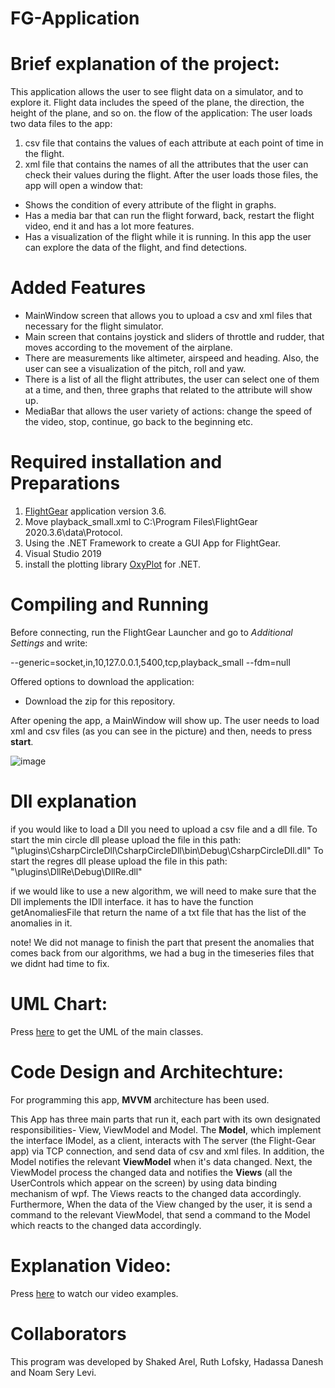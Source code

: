# FG-Application

# Brief explanation of the project:

This application allows the user to see flight data on a simulator, and to explore it. 
Flight data includes the speed of the plane, the direction, the height of the plane, and so on.
the flow of the application:
The user loads two data files to the app: 
1) csv file that contains the values of each attribute at each point of time in the flight.
2) xml file that contains the names of all the attributes that the user can check their values during the flight.
After the user loads those files, the app will open a window that:
- Shows the condition of every attribute of the flight in graphs.
- Has a media bar that can run the flight forward, back, restart the flight video, end it and has a lot more features.
- Has a visualization of the flight while it is running.
In this app the user can explore the data of the flight, and find detections.



# Added Features

* MainWindow screen that allows you to upload a csv and xml files that necessary for the flight simulator.
* Main screen that contains joystick and sliders of throttle and rudder, that moves according to the movement of the airplane.
* There are measurements like altimeter, airspeed and heading. Also, the user can see a visualization of the pitch, roll and yaw.  
* There is a list of all the flight attributes, the user can select one of them at a time, and then, three graphs that related to the attribute will show up.
* MediaBar that allows the user variety of actions: change the speed of the video, stop, continue, go back to the beginning etc.  


# Required installation and Preparations

1) [FlightGear](https://www.flightgear.org/) application version 3.6.
2) Move playback_small.xml to C:\Program Files\FlightGear 2020.3.6\data\Protocol.
3) Using the .NET Framework to create a GUI App for FlightGear.
4) Visual Studio 2019 
5) install the plotting library [OxyPlot](https://oxyplot.readthedocs.io/en/latest/getting-started/hello-wpf-xaml.html) for .NET.

# Compiling and Running

Before connecting, run the FlightGear Launcher and go to *Additional Settings* and write: 

--generic=socket,in,10,127.0.0.1,5400,tcp,playback_small
--fdm=null

Offered options to download the application: 
- Download the zip for this repository.

 After opening the app, a MainWindow will show up. 
 The user needs to load xml and csv files (as you can see in the picture) and then, needs to press **start**.
 
 ![image](https://user-images.githubusercontent.com/73317511/114721566-b6308400-9d41-11eb-870a-721e75846763.png)
 
 # Dll explanation
 if you would like to load a Dll you need to upload a csv file and a dll file.
 To start the min circle dll please upload the file in this path: "\plugins\CsharpCircleDll\CsharpCircleDll\bin\Debug\CsharpCircleDll.dll"
To start the regres dll please upload the file in this path: "\plugins\DllRe\Debug\DllRe.dll"

if we would like to use a new algorithm, we will need to make sure that the Dll implements the IDll interface. it has to have the function getAnomaliesFile that return the name of a txt file that has the list of the anomalies in it. 

note!
We did not manage to finish the part that present the anomalies that comes back from our algorithms,
we had a bug in the timeseries files that we didnt had time to fix.

# UML Chart:

Press [here](https://github.com/Noamls123/FG-Application/blob/main/UML.jpeg) to get the UML of the main classes.


# Code Design and Architechture:

For programming this app, **MVVM** architecture has been used.

This App has three main parts that run it, each part with its own designated responsibilities- View, ViewModel and Model.
The **Model**, which implement the interface IModel, as a client, interacts with The server (the Flight-Gear app) via TCP connection, and send data of csv and xml files.
In addition, the Model notifies the relevant **ViewModel** when it's data changed. Next, the ViewModel process the changed data and notifies the **Views** (all the UserControls which appear on the screen) by using data binding mechanism of wpf. The Views reacts to the changed data accordingly.
Furthermore, When the data of the View changed by the user, it is send a command to the relevant ViewModel, that send a command to the Model which reacts to the changed data accordingly. 

# Explanation Video:
Press [here](https://youtu.be/Y7CUQCnqSNw) to watch our video examples.
# Collaborators
This program was developed by Shaked Arel, Ruth Lofsky, Hadassa Danesh and Noam Sery Levi.

